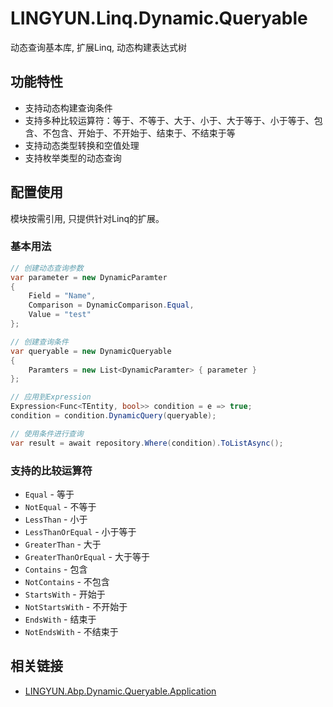 # LINGYUN.Linq.Dynamic.Queryable

动态查询基本库, 扩展Linq, 动态构建表达式树  

## 功能特性

* 支持动态构建查询条件
* 支持多种比较运算符：等于、不等于、大于、小于、大于等于、小于等于、包含、不包含、开始于、不开始于、结束于、不结束于等
* 支持动态类型转换和空值处理
* 支持枚举类型的动态查询

## 配置使用

模块按需引用, 只提供针对Linq的扩展。

### 基本用法

```csharp
// 创建动态查询参数
var parameter = new DynamicParamter 
{
    Field = "Name",
    Comparison = DynamicComparison.Equal,
    Value = "test"
};

// 创建查询条件
var queryable = new DynamicQueryable
{
    Paramters = new List<DynamicParamter> { parameter }
};

// 应用到Expression
Expression<Func<TEntity, bool>> condition = e => true;
condition = condition.DynamicQuery(queryable);

// 使用条件进行查询
var result = await repository.Where(condition).ToListAsync();
```

### 支持的比较运算符

* `Equal` - 等于
* `NotEqual` - 不等于
* `LessThan` - 小于
* `LessThanOrEqual` - 小于等于
* `GreaterThan` - 大于
* `GreaterThanOrEqual` - 大于等于
* `Contains` - 包含
* `NotContains` - 不包含
* `StartsWith` - 开始于
* `NotStartsWith` - 不开始于
* `EndsWith` - 结束于
* `NotEndsWith` - 不结束于

## 相关链接

* [LINGYUN.Abp.Dynamic.Queryable.Application](../LINGYUN.Abp.Dynamic.Queryable.Application/README.md)
